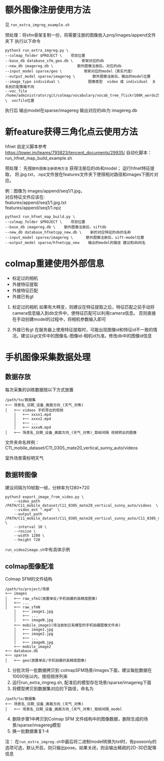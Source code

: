 # 额外图像注册使用方法
见 `run_extra_imgreg_example.sh`

预处理：将sfm骨架复制一份，将需要注册的图像放入proj/images/append文件夹下
执行以下命令

```
python3 run_extra_imgreg.py \
--colmap_folder $PROJECT \    项目位置
--base_db database_sfm_geo.db \    骨架对应的db
--new_db imagereg.db \           额外图像注册后，对应的db
--input_model sparse/geo \          骨架对应的model（真实尺度）
--output_model sparse/imagereg \        额外图像注册后，输出的model位置
--image_type individual \             图像类型  video 或 individual  关系到匹配策略不同
--voc_file /home/administrator/git/colmap/vocabulary/vocab_tree_flickr100K_words256K.bin   \  vocfile位置
```

执行后 输出model在sparse/imagereg  输出对应的db为 imagereg.db

# 新feature获得三角化点云使用方法
hfnet 自定义脚本参考 https://tower.im/teams/793823/tencent_documents/29935/
自动化脚本：run_hfnet_map_build_example.sh

预处理： 先按`额外图像注册使用方法` 获得注册后的db和model；
运行hfnet特征提取， 将.jpg.txt，.npz文件放在features文件夹下使得相对路径和images下图片对应。

例：图像为 images/append/seq1/1.jpg，   
对应特征文件应该在:    
features/append/seq1/1.jpg.txt   
features/append/seq1/1.npz   
```
python3 run_hfnet_map_build.py \
--colmap_folder $PROJECT \    项目位置
--base_db imagereg.db \    额外图像注册后，siftdb
--new_db database_hfnetcpp_new.db \    新的对应特征的db的名称
--input_model sparse/imagereg \      额外图像注册后，sift-model位置
--output_model sparse/hfnetcpp_new    输出的model的路径 建议和db同名
```


# colmap重建使用外部信息
- 标定过的相机
- 外接特征提取
- 外接特征匹配
- 外接已有gt

1. 标定过的相机 
如果有大畸变，则建议在特征提取之后，特征匹配之前手动将camera信息输入到db文件中，使特征匹配可以利用camera信息。
否则直接在手动创建model的过程中，将相机参数输入即可

2. 外接已有gt
在服务器上使用特征提取时，可能出现图像id和特征id不一致的情况。建议以gt文件中的图像名-图像id-相机id为准。修改db中的图像id信息



# 手机图像采集数据处理

## 数据存放
每次采集的训练数据按以下方式放置
```
/path/to/数据集
+── 场景名_日期_设备_画面方向_(天气_对焦)  
│   +── videos 手机导出的视频
    │   +── xxxx1.mp4
    │   +── xxxx2.mp4
    │   +── ...
    │   +── xxxxN.mp4
│   +── 场景名_日期_设备_画面方向_(天气_对焦)_取帧间隔 视频转出的图像  
```

文件夹命名样例：
C11_mobile_dataset/C11_0305_mate20_vertical_sunny_auto/videos  

室外场景需标明天气


## 数据转图像
建议间隔为10帧取一帧，分辨率为1280*720
```
python3 export_image_from_video.py \
	--video_path /PATH/C11_mobile_dataset/C11_0305_mate20_vertical_sunny_auto/videos  \
	--video_ext ".mp4"  \
	--output_path /PATH/C11_mobile_dataset/C11_0305_mate20_vertical_sunny_auto/C11_0305_mate20_vertical_sunny_auto_1280_inv10 \
    --interval 10 \
    --resize \
	--width 1280 \
	--height 720 
```
`run_video2image.sh`中有具体示例

## colmap图像配准
Colmap SFM的文件结构
```
/path/to/project/场景
+── images
│   +── raw_sfm1(放置单反/手机拍摄的高精度图像)
│   +── ...
│   +── raw_sfmN
    │   +── image1.jpg
    │   +── ...
    │   +── imageN.jpg
    +── mobile_image1(待注册到已有模型的手机拍摄图像文件夹)
    │   +── image1.jpg
    │   +── image2.jpg
    │   +── ...
    │   +── imageN.jpg
    +── mobile_image2
+── database.db
+── sparse
│   +── geo(放置单反/手机拍摄的高精度图像)
```

1. 分批次将一批数据拷贝到 colmapSFM场景/images下面，建议每批数据在10000张以内，按视频序列来
2. 运行run_extra_imgreg.sh, 配准后的模型存在场景/sparse/imagereg下面
3. 将模型拷贝到数据集对应的下路径，命名为
```
/path/to/数据集
+── 场景名_日期_设备_画面方向_(天气_对焦)  
│   +── 场景名_日期_设备_画面方向_(天气_对焦)_取帧间隔_model   
```
4. 删除步骤1中拷贝到Colmap SFM 文件结构中的图像数据，删除生成的场景/sparse/imagereg模型
5. 换一批数据重复1-4

注：
在`run_extra_imgreg.sh`中最后将二进制model转换为txt时，有poseonly的选项可选，默认开启，则只输出pose。如果关闭，则会输出稀疏的2D-3D匹配等信息

